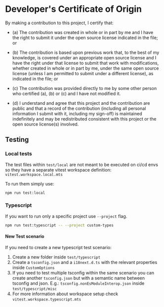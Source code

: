 # Developer's Certificate of Origin

By making a contribution to this project, I certify that:

- (a) The contribution was created in whole or in part by me and I have the
  right to submit it under the open source license indicated in the file; or

- (b) The contribution is based upon previous work that, to the best of my
  knowledge, is covered under an appropriate open source license and I have the
  right under that license to submit that work with modifications, whether
  created in whole or in part by me, under the same open source license (unless
  I am permitted to submit under a different license), as indicated in the file;
  or

- (c) The contribution was provided directly to me by some other person who
  certified (a), (b) or (c) and I have not modified it.

- (d) I understand and agree that this project and the contribution are public
  and that a record of the contribution (including all personal information I
  submit with it, including my sign-off) is maintained indefinitely and may be
  redistributed consistent with this project or the open source license(s)
  involved.

## Testing

### Local tests

The test files within `test/local` are not meant to be executed on ci/cd envs
so they have a separate vitest workspace definition: `vitest.workspace.local.mts`

To run them simply use:

```bash
npm run test:local
```

### Typescript

If you want to run only a specific project use `--project` flag.

```bash
npm run test:typescript -- --project custom-types
```

#### New Test scenario

If you need to create a new typescript test scenario:

1. Create a new folder inside `test/typescript`
2. Create a `tsconfig.json` and a `i18next.d.ts` with the relevant properties inside `CustomOptions`
3. If you need to test multiple tsconfig within the same scenario you can create another `tsconfig.json` but with a semantic name between tsconfig and json.
   E.g.: `tsconfig.nonEsModuleInterop.json` inside `test/typescript/misc`
4. For more information about workspace setup check `vitest.workspace.typescript.mts`
